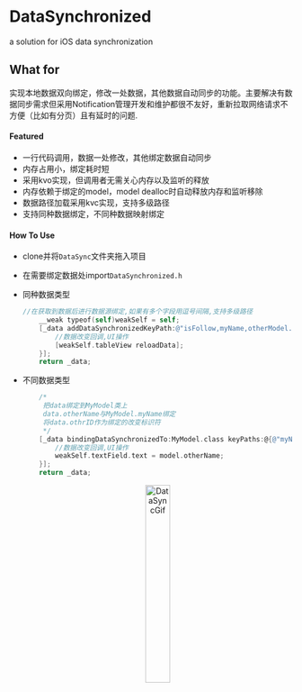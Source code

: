 # DataSynchronized
a solution for iOS data synchronization

## What for

实现本地数据双向绑定，修改一处数据，其他数据自动同步的功能。主要解决有数据同步需求但采用Notification管理开发和维护都很不友好，重新拉取网络请求不方便（比如有分页）且有延时的问题.

#### Featured

* 一行代码调用，数据一处修改，其他绑定数据自动同步
* 内存占用小，绑定耗时短
* 采用kvo实现，但调用者无需关心内存以及监听的释放
* 内存依赖于绑定的model，model dealloc时自动释放内存和监听移除
* 数据路径加载采用kvc实现，支持多级路径
* 支持同种数据绑定，不同种数据映射绑定

#### How To Use

* clone并将```DataSync```文件夹拖入项目

* 在需要绑定数据处import```DataSynchronized.h```

* 同种数据类型

  ```objective-c
  //在获取到数据后进行数据源绑定,如果有多个字段用逗号间隔,支持多级路径
      __weak typeof(self)weakSelf = self;
      [_data addDataSynchronizedKeyPath:@"isFollow,myName,otherModel.otherName" IDPath:@"myID" onChange:^(MyModel *  _Nonnull model) {
          //数据改变回调,UI操作
          [weakSelf.tableView reloadData];
      }];
      return _data;
  ```

* 不同数据类型

  ```objective-c
      /*
       把data绑定到MyModel类上
       data.otherName与MyModel.myName绑定
       将data.othrID作为绑定的改变标识符
       */
      [_data bindingDataSynchronizedTo:MyModel.class keyPaths:@{@"myName":@"otherName"} IDPath:@"otherID" onChange:^(OtherModel * _Nonnull model) {
          //数据改变回调,UI操作
          weakSelf.textField.text = model.otherName;
      }];
      return _data;
  ```
  <div  align="center">    
  <img src="https://github.com/piuSora/DataSynchronized/blob/master/DataSyncGif.gif" width = "30%" height = "30%" alt="DataSyncGif" align=center />
  </div>

